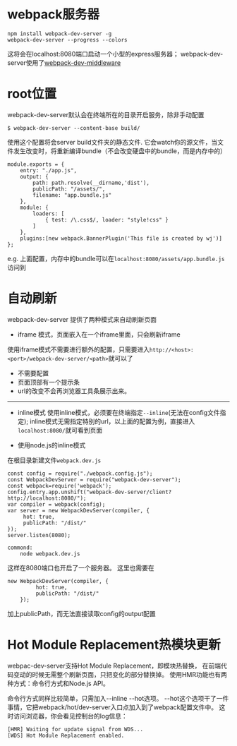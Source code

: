 # webpack服务器

    npm install webpack-dev-server -g
    webpack-dev-server --progress --colors

这将会在localhost:8080端口启动一个小型的express服务器；
webpack-dev-server使用了[webpack-dev-middleware](http://webpack.github.io/docs/webpack-dev-middleware.html)

# root位置
webpack-dev-server默认会在终端所在的目录开启服务，除非手动配置

    $ webpack-dev-server --content-base build/

使用这个配置将会server build文件夹的静态文件.
它会watch你的源文件，当文件发生改变时，将重新编译bundle（不会改变硬盘中的bundle，而是内存中的）

    module.exports = {
        entry: "./app.js",
        output: {
            path: path.resolve(__dirname,'dist'),
            publicPath: "/assets/",
            filename: "app.bundle.js"
        },
        module: {
            loaders: [
                { test: /\.css$/, loader: "style!css" }
            ]
        },
        plugins:[new webpack.BannerPlugin('This file is created by wj')]
    };

e.g.  上面配置，内存中的bundle可以在`localhost:8080/assets/app.bundle.js`访问到

# 自动刷新
webpack-dev-server 提供了两种模式来自动刷新页面

* iframe 模式，页面嵌入在一个iframe里面，只会刷新iframe

使用iframe模式不需要进行额外的配置，只需要进入`http://<host>:<port>/webpack-dev-server/<path>`就可以了

 - 不需要配置
 - 页面顶部有一个提示条
 - url的改变不会再浏览器工具条展示出来。

---

* inline模式
使用inline模式，必须要在终端指定`--inline`(无法在config文件指定);
inline模式无需指定特别的url，以上面的配置为例，直接进入`localhost:8080/`就可看到页面

* 使用node.js的inline模式

在根目录新建文件`webpack.dev.js`

    const config = require("./webpack.config.js");
    const WebpackDevServer = require("webpack-dev-server");
    const webpack=require('webpack');
    config.entry.app.unshift("webpack-dev-server/client?http://localhost:8080/");
    var compiler = webpack(config);
    var server = new WebpackDevServer(compiler, {
         hot: true,
         publicPath: "/dist/"
    });
    server.listen(8080);

    commond:
        node webpack.dev.js

这样在8080端口也开启了一个服务器。
这里也需要在

    new WebpackDevServer(compiler, {
             hot: true,
             publicPath: "/dist/"
        });
加上publicPath，而无法直接读取config的output配置

# Hot Module Replacement热模块更新

webpac-dev-server支持Hot Module Replacement，即模块热替换，
在前端代码变动的时候无需整个刷新页面，只把变化的部分替换掉。
使用HMR功能也有两种方式：命令行方式和Node.js API。

命令行方式同样比较简单，只需加入--inline --hot选项。
--hot这个选项干了一件事情，它把webpack/hot/dev-server入口点加入到了webpack配置文件中。
这时访问浏览器，你会看见控制台的log信息：

    [HMR] Waiting for update signal from WDS...
    [WDS] Hot Module Replacement enabled.
